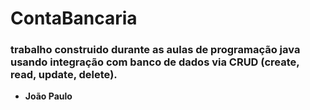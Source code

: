 # ContaBancaria

### trabalho construido durante as aulas de programação java usando integração com banco de dados via CRUD (create, read, update, delete).

* **João Paulo**
